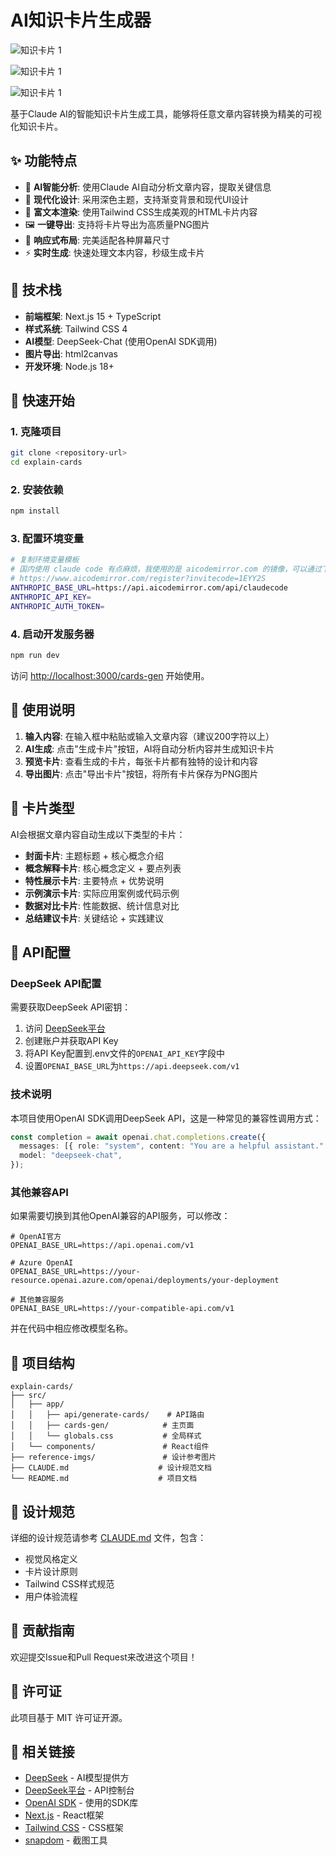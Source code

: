 # AI知识卡片生成器

![知识卡片 1](./public/知识卡片-Next.js%20Fetch%20API-1%20(1).png)

![知识卡片 1](./public/知识卡片-基础用法-2.png)

![知识卡片 1](./public/知识卡片-缓存选项-3.png)


基于Claude AI的智能知识卡片生成工具，能够将任意文章内容转换为精美的可视化知识卡片。

## ✨ 功能特点

- 🤖 **AI智能分析**: 使用Claude AI自动分析文章内容，提取关键信息
- 🎨 **现代化设计**: 采用深色主题，支持渐变背景和现代UI设计
- 📝 **富文本渲染**: 使用Tailwind CSS生成美观的HTML卡片内容
- 🖼️ **一键导出**: 支持将卡片导出为高质量PNG图片
- 📱 **响应式布局**: 完美适配各种屏幕尺寸
- ⚡ **实时生成**: 快速处理文本内容，秒级生成卡片

## 🔧 技术栈

- **前端框架**: Next.js 15 + TypeScript
- **样式系统**: Tailwind CSS 4
- **AI模型**: DeepSeek-Chat (使用OpenAI SDK调用)
- **图片导出**: html2canvas
- **开发环境**: Node.js 18+

## 🚀 快速开始

### 1. 克隆项目

```bash
git clone <repository-url>
cd explain-cards
```

### 2. 安装依赖

```bash
npm install
```

### 3. 配置环境变量

```bash
# 复制环境变量模板
# 国内使用 claude code 有点麻烦，我使用的是 aicodemirror.com 的镜像，可以通过下列邀请链接注册，你我均可获得积分奖励，介意的话，直接把 invotecode 部分去掉即可😂
# https://www.aicodemirror.com/register?invitecode=1EYY2S
ANTHROPIC_BASE_URL=https://api.aicodemirror.com/api/claudecode
ANTHROPIC_API_KEY=
ANTHROPIC_AUTH_TOKEN=
```

### 4. 启动开发服务器

```bash
npm run dev
```

访问 [http://localhost:3000/cards-gen](http://localhost:3000/cards-gen) 开始使用。

## 📖 使用说明

1. **输入内容**: 在输入框中粘贴或输入文章内容（建议200字符以上）
2. **AI生成**: 点击"生成卡片"按钮，AI将自动分析内容并生成知识卡片
3. **预览卡片**: 查看生成的卡片，每张卡片都有独特的设计和内容
4. **导出图片**: 点击"导出卡片"按钮，将所有卡片保存为PNG图片

## 🎯 卡片类型

AI会根据文章内容自动生成以下类型的卡片：

- **封面卡片**: 主题标题 + 核心概念介绍
- **概念解释卡片**: 核心概念定义 + 要点列表  
- **特性展示卡片**: 主要特点 + 优势说明
- **示例演示卡片**: 实际应用案例或代码示例
- **数据对比卡片**: 性能数据、统计信息对比
- **总结建议卡片**: 关键结论 + 实践建议

## 🔧 API配置

### DeepSeek API配置

需要获取DeepSeek API密钥：

1. 访问 [DeepSeek平台](https://platform.deepseek.com/)
2. 创建账户并获取API Key
3. 将API Key配置到.env文件的`OPENAI_API_KEY`字段中
4. 设置`OPENAI_BASE_URL`为`https://api.deepseek.com/v1`

### 技术说明

本项目使用OpenAI SDK调用DeepSeek API，这是一种常见的兼容性调用方式：

```typescript
const completion = await openai.chat.completions.create({
  messages: [{ role: "system", content: "You are a helpful assistant." }],
  model: "deepseek-chat",
});
```

### 其他兼容API

如果需要切换到其他OpenAI兼容的API服务，可以修改：

```env
# OpenAI官方
OPENAI_BASE_URL=https://api.openai.com/v1

# Azure OpenAI
OPENAI_BASE_URL=https://your-resource.openai.azure.com/openai/deployments/your-deployment

# 其他兼容服务
OPENAI_BASE_URL=https://your-compatible-api.com/v1
```

并在代码中相应修改模型名称。

## 📁 项目结构

```
explain-cards/
├── src/
│   ├── app/
│   │   ├── api/generate-cards/    # API路由
│   │   ├── cards-gen/            # 主页面
│   │   └── globals.css           # 全局样式
│   └── components/               # React组件
├── reference-imgs/               # 设计参考图片
├── CLAUDE.md                    # 设计规范文档
└── README.md                    # 项目文档
```

## 🎨 设计规范

详细的设计规范请参考 [CLAUDE.md](./CLAUDE.md) 文件，包含：

- 视觉风格定义
- 卡片设计原则
- Tailwind CSS样式规范
- 用户体验流程

## 🤝 贡献指南

欢迎提交Issue和Pull Request来改进这个项目！

## 📄 许可证

此项目基于 MIT 许可证开源。

## 🔗 相关链接

- [DeepSeek](https://www.deepseek.com/) - AI模型提供方
- [DeepSeek平台](https://platform.deepseek.com/) - API控制台
- [OpenAI SDK](https://github.com/openai/openai-node) - 使用的SDK库
- [Next.js](https://nextjs.org/) - React框架
- [Tailwind CSS](https://tailwindcss.com/) - CSS框架
- [snapdom](https://github.com/zumerlab/snapdom/) - 截图工具